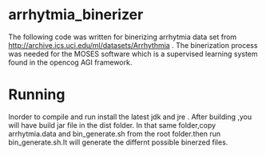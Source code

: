 arrhytmia_binerizer
===================

The following code was written for binerizing arrhytmia data set from http://archive.ics.uci.edu/ml/datasets/Arrhythmia . The binerization process was needed for the MOSES software which is a supervised learning system found in the opencog AGI framework.

Running
=============
Inorder to compile and run install the latest jdk and jre . After building ,you will have build jar file in the dist folder. In that same folder,copy arrhytmia.data and bin_generate.sh from the root folder.then run bin_generate.sh.It will generate the differnt possible binerzed files.
